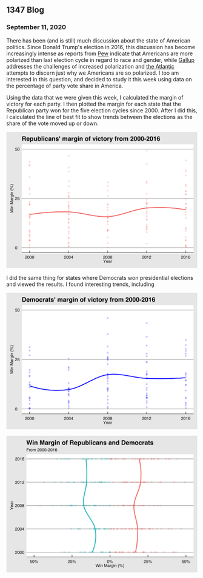 ## 1347 Blog

### September 11, 2020

There has been (and is still) much discussion about the state of American politics. Since Donald Trump's election in 2016, this discussion has become increasingly 
intense as reports from [Pew](https://www.pewresearch.org/topics/political-polarization/) indicate that Americans are more polarized than last election cycle 
in regard to race and gender, while [Gallup](https://news.gallup.com/opinion/polling-matters/268982/impact-increased-political-polarization.aspx) addresses the 
challenges
of increased polarization and [the Atlantic](https://www.theatlantic.com/ideas/archive/2018/11/why-are-americans-so-geographically-polarized/575881/) attempts to 
discern just why we Americans are so polarized. I too am interested in this question, and decided to study it this week using data on the percentage of party vote
share in America. 

Using the data that we were given this week, I calculated the margin of victory for each party. I then plotted the margin for each state that the Republican party
won for the five election cycles since 2000. After I did this, I calculated the line of best fit to show trends between the elections as the share of the vote 
moved up or down. 

![Republican Party Win Margin](repubpartywin.png)

I did the same thing for states where Democrats won presidential elections and viewed the results. I found interesting trends, including 

![Democratic Party Win Margin](dempartywin.png)

![Overall Vote Share](twopartywin.png)
